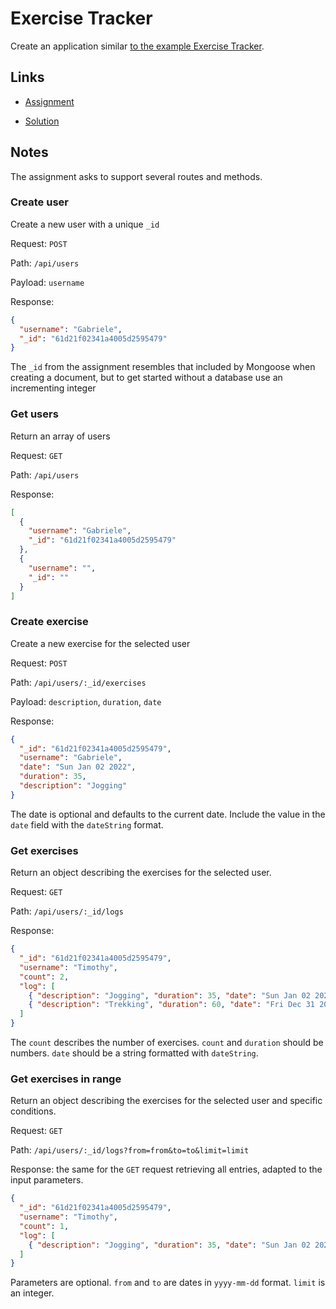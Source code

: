 # Exercise Tracker

Create an application similar [to the example Exercise Tracker](https://exercise-tracker.freecodecamp.rocks/).

## Links

- [Assignment](https://www.freecodecamp.org/learn/back-end-development-and-apis/back-end-development-and-apis-projects/exercise-tracker)

- [Solution](https://replit.com/@borntofrappe/boilerplate-project-exercisetracker)

## Notes

The assignment asks to support several routes and methods.

### Create user

Create a new user with a unique `_id`

Request: `POST`

Path: `/api/users`

Payload: `username`

Response:

```json
{
  "username": "Gabriele",
  "_id": "61d21f02341a4005d2595479"
}
```

The `_id` from the assignment resembles that included by Mongoose when creating a document, but to get started without a database use an incrementing integer

### Get users

Return an array of users

Request: `GET`

Path: `/api/users`

Response:

```json
[
  {
    "username": "Gabriele",
    "_id": "61d21f02341a4005d2595479"
  },
  {
    "username": "",
    "_id": ""
  }
]
```

### Create exercise

Create a new exercise for the selected user

Request: `POST`

Path: `/api/users/:_id/exercises`

Payload: `description`, `duration`, `date`

Response:

```json
{
  "_id": "61d21f02341a4005d2595479",
  "username": "Gabriele",
  "date": "Sun Jan 02 2022",
  "duration": 35,
  "description": "Jogging"
}
```

The date is optional and defaults to the current date. Include the value in the `date` field with the `dateString` format.

### Get exercises

Return an object describing the exercises for the selected user.

Request: `GET`

Path: `/api/users/:_id/logs`

Response:

```json
{
  "_id": "61d21f02341a4005d2595479",
  "username": "Timothy",
  "count": 2,
  "log": [
    { "description": "Jogging", "duration": 35, "date": "Sun Jan 02 2022" },
    { "description": "Trekking", "duration": 60, "date": "Fri Dec 31 2021" }
  ]
}
```

The `count` describes the number of exercises. `count` and `duration` should be numbers. `date` should be a string formatted with `dateString`.

### Get exercises in range

Return an object describing the exercises for the selected user and specific conditions.

Request: `GET`

Path: `/api/users/:_id/logs?from=from&to=to&limit=limit`

Response: the same for the `GET` request retrieving all entries, adapted to the input parameters.

```json
{
  "_id": "61d21f02341a4005d2595479",
  "username": "Timothy",
  "count": 1,
  "log": [
    { "description": "Jogging", "duration": 35, "date": "Sun Jan 02 2022" }
  ]
}
```

Parameters are optional. `from` and `to` are dates in `yyyy-mm-dd` format. `limit` is an integer.
